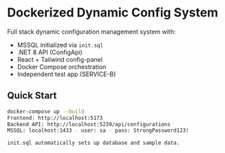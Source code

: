 #  Dockerized Dynamic Config System

Full stack dynamic configuration management system with:

-  MSSQL initialized via `init.sql`
-  .NET 8 API (ConfigApi)
-  React + Tailwind config-panel
-  Docker Compose orchestration
-  Independent test app (SERVICE-B)

##  Quick Start

```bash
docker-compose up --build
Frontend: http://localhost:5173
Backend API: http://localhost:5239/api/configurations
MSSQL: localhost:1433 - user: sa - pass: StrongPassword123!

init.sql automatically sets up database and sample data.
